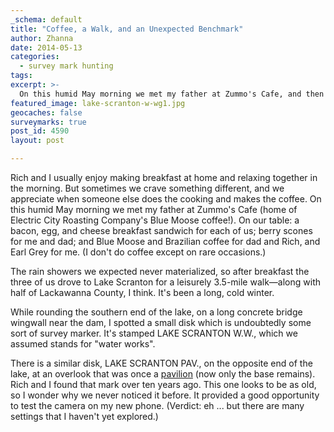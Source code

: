 ```yaml
---
_schema: default
title: "Coffee, a Walk, and an Unexpected Benchmark"
author: Zhanna
date: 2014-05-13
categories:
  - survey mark hunting
tags:
excerpt: >-
  On this humid May morning we met my father at Zummo's Cafe, and then went for a walk.
featured_image: lake-scranton-w-wg1.jpg
geocaches: false
surveymarks: true
post_id: 4590
layout: post

---
```


Rich and I usually enjoy making breakfast at home and relaxing together in the morning. But sometimes we crave something different, and we appreciate when someone else does the cooking and makes the coffee. On this humid May morning we met my father at Zummo's Cafe (home of Electric City Roasting Company's Blue Moose coffee!).  On our table: a bacon, egg, and cheese breakfast sandwich for each of us; berry scones for me and dad; and Blue Moose and Brazilian coffee for dad and Rich, and Earl Grey for me. (I don't do coffee except on rare occasions.) 

The rain showers we expected never materialized, so after breakfast the three of us drove to Lake Scranton for a leisurely 3.5-mile walk—along with half of Lackawanna County, I think.  It's been a long, cold winter.  

While rounding the southern end of the lake, on a long concrete bridge wingwall near the dam, I spotted a small disk which is undoubtedly some sort of survey marker.  It's stamped LAKE SCRANTON W.W., which we assumed stands for "water works". 

There is a similar disk, LAKE SCRANTON PAV., on the opposite end of the lake, at an overlook that was once a [pavilion](https://www.flickr.com/photos/camerashi/2514313451/in/photostream/) (now only the base remains).  Rich and I found that mark over ten years ago.  This one looks to be as old, so I wonder why we never noticed it before.  It provided a good opportunity to test the camera on my new phone.  (Verdict: eh ... but there are many settings that I haven't yet explored.)

